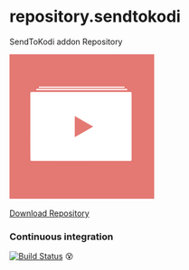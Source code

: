 # repository.sendtokodi
SendToKodi addon Repository

![GitHub Logo](https://github.com/firsttris/repository.sendtokodi/raw/master/repository.sendtokodi/icon.png)

[Download Repository](https://github.com/firsttris/repository.sendtokodi/raw/master/repository.sendtokodi/repository.sendtokodi-0.0.1.zip)

### Continuous integration

[![Build Status](https://travis-ci.org/firsttris/plugin.video.sendtokodi.svg?branch=master)](https://travis-ci.org/firsttris/plugin.video.sendtokodi) :dizzy_face:
